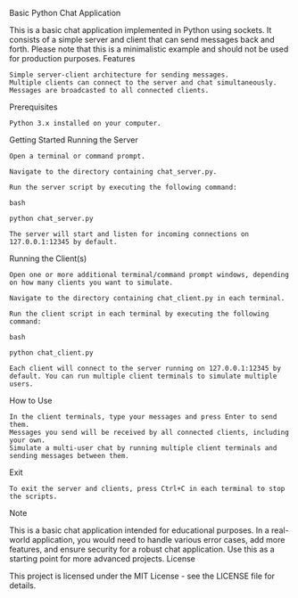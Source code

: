 Basic Python Chat Application

This is a basic chat application implemented in Python using sockets. It consists of a simple server and client that can send messages back and forth. Please note that this is a minimalistic example and should not be used for production purposes.
Features

    Simple server-client architecture for sending messages.
    Multiple clients can connect to the server and chat simultaneously.
    Messages are broadcasted to all connected clients.

Prerequisites

    Python 3.x installed on your computer.

Getting Started
Running the Server

    Open a terminal or command prompt.

    Navigate to the directory containing chat_server.py.

    Run the server script by executing the following command:

    bash

    python chat_server.py

    The server will start and listen for incoming connections on 127.0.0.1:12345 by default.

Running the Client(s)

    Open one or more additional terminal/command prompt windows, depending on how many clients you want to simulate.

    Navigate to the directory containing chat_client.py in each terminal.

    Run the client script in each terminal by executing the following command:

    bash

    python chat_client.py

    Each client will connect to the server running on 127.0.0.1:12345 by default. You can run multiple client terminals to simulate multiple users.

How to Use

    In the client terminals, type your messages and press Enter to send them.
    Messages you send will be received by all connected clients, including your own.
    Simulate a multi-user chat by running multiple client terminals and sending messages between them.

Exit

    To exit the server and clients, press Ctrl+C in each terminal to stop the scripts.

Note

This is a basic chat application intended for educational purposes. In a real-world application, you would need to handle various error cases, add more features, and ensure security for a robust chat application. Use this as a starting point for more advanced projects.
License

This project is licensed under the MIT License - see the LICENSE file for details.
